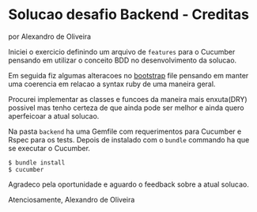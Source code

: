 # Solucao desafio Backend - Creditas

por Alexandro de Oliveira

Iniciei o exercicio definindo um arquivo de `features` para o Cucumber pensando
em utilizar o conceito BDD no desenvolvimento da solucao.

Em seguida fiz algumas alteracoes no [bootstrap](bootstrap.rb) file pensando em
manter uma coerencia em relacao a syntax ruby de uma maneira geral.

Procurei implementar as classes e funcoes da maneira mais enxuta(DRY) possivel mas
tenho certeza de que ainda pode ser melhor e ainda quero aperfeicoar a atual 
solucao.

Na pasta `backend` ha uma Gemfile com requerimentos para Cucumber e Rspec para os
tests. Depois de instalado com o `bundle` commando ha que se executar o Cucumber.

    $ bundle install
	$ cucumber

Agradeco pela oportunidade e aguardo o feedback sobre a atual solucao.

Atenciosamente,
Alexandro de Oliveira
